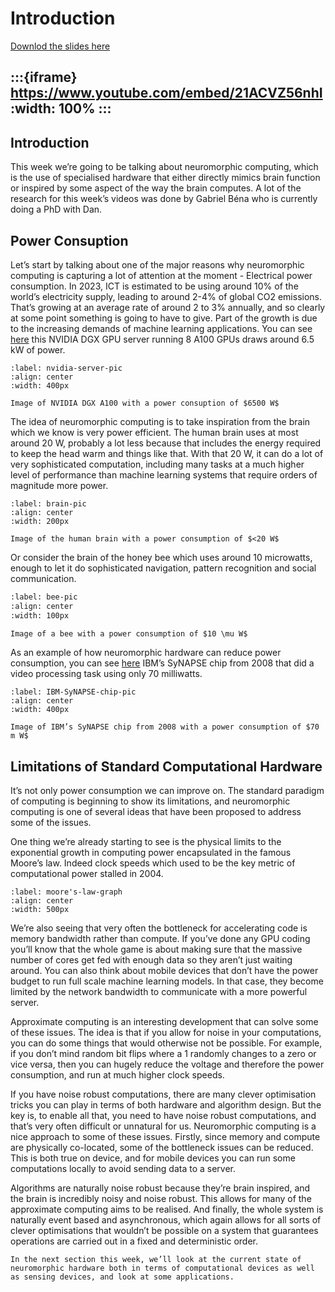 # Introduction

[Downlod the slides here](W8-V0-intro.pptx)

:::{iframe} https://www.youtube.com/embed/21ACVZ56nhI
:width: 100%
:::
---

## Introduction

This week we’re going to be talking about neuromorphic computing, which is the use of specialised hardware that either directly mimics brain function or inspired by some aspect of the way the brain computes.
A lot of the research for this week’s videos was done by Gabriel Béna who is currently doing a PhD with Dan.

## Power Consuption

Let’s start by talking about one of the major reasons why neuromorphic computing is capturing a lot of attention at the moment - Electrical power consumption.
In 2023, ICT is estimated to be using around 10% of the world’s electricity supply, leading to around 2-4% of global CO2 emissions.
That’s growing at an average rate of around 2 to 3% annually, and so clearly at some point something is going to have to give.
Part of the growth is due to the increasing demands of machine learning applications. You can see [here](nvidia-server-pic) this NVIDIA DGX GPU server running 8 A100 GPUs draws around 6.5 kW of power.

```{figure}IntroPicture1.jpg
:label: nvidia-server-pic
:align: center
:width: 400px

Image of NVIDIA DGX A100 with a power consuption of $6500 W$
```

The idea of neuromorphic computing is to take inspiration from the brain which we know is very power efficient.
The human brain uses at most around 20 W, probably a lot less because that includes the energy required to keep the head warm and things like that. With that 20 W, it can do a lot of very sophisticated computation, including many tasks at a much higher level of performance than machine learning systems that require orders of magnitude more power.

```{figure}IntroPicture2.png
:label: brain-pic
:align: center
:width: 200px

Image of the human brain with a power consumption of $<20 W$
```

Or consider the brain of the honey bee which uses around 10 microwatts, enough to let it do sophisticated navigation, pattern recognition and social communication.

```{figure}IntroPicture3.svg
:label: bee-pic
:align: center
:width: 100px

Image of a bee with a power consumption of $10 \mu W$
```

As an example of how neuromorphic hardware can reduce power consumption, you can see [here](IBM-SyNAPSE-chip-pic) IBM’s SyNAPSE chip from 2008 that did a video processing task using only 70 milliwatts.

```{figure}IntroPicture4.jpg
:label: IBM-SyNAPSE-chip-pic
:align: center
:width: 400px

Image of IBM’s SyNAPSE chip from 2008 with a power consumption of $70 m W$
```

## Limitations of Standard Computational Hardware

It’s not only power consumption we can improve on. The standard paradigm of computing is beginning to show its limitations, and neuromorphic computing is one of several ideas that have been proposed to address some of the issues.

One thing we’re already starting to see is the physical limits to the exponential growth in computing power encapsulated in the famous Moore’s law. Indeed clock speeds which used to be the key metric of computational power stalled in 2004.

```{figure}IntroPicture5.png
:label: moore's-law-graph
:align: center
:width: 500px
```

We’re also seeing that very often the bottleneck for accelerating code is memory bandwidth rather than compute. If you’ve done any GPU coding you’ll know that the whole game is about making sure that the massive number of cores get fed with enough data so they aren’t just waiting around. You can also think about mobile devices that don’t have the power budget to run full scale machine learning models. In that case, they become limited by the network bandwidth to communicate with a more powerful server.

Approximate computing is an interesting development that can solve some of these issues.
The idea is that if you allow for noise in your computations, you can do some things that would otherwise not be possible. For example, if you don’t mind random bit flips where a 1 randomly changes to a zero or vice versa, then you can hugely reduce the voltage and therefore the power consumption, and run at much higher clock speeds.

If you have noise robust computations, there are many clever optimisation tricks you can play in terms of both hardware and algorithm design.
But the key is, to enable all that, you need to have noise robust computations, and that’s very often difficult or unnatural for us.
Neuromorphic computing is a nice approach to some of these issues.
Firstly, since memory and compute are physically co-located, some of the bottleneck issues can be reduced. This is both true on device, and for mobile devices you can run some computations locally to avoid sending data to a server.

Algorithms are naturally noise robust because they’re brain inspired, and the brain is incredibly noisy and noise robust. This allows for many of the approximate computing aims to be realised.
And finally, the whole system is naturally event based and asynchronous, which again allows for all sorts of clever optimisations that wouldn’t be possible on a system that guarantees operations are carried out in a fixed and deterministic order.

```{seealso}That's it!
In the next section this week, we’ll look at the current state of neuromorphic hardware both in terms of computational devices as well as sensing devices, and look at some applications.
```
